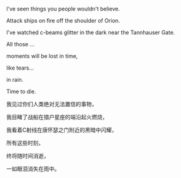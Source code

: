 I've seen things you people wouldn't believe.

Attack ships on fire off the shoulder of Orion.

I've watched c-beams glitter in the dark near the Tannhauser Gate.

All those ... 

moments will be lost in time, 

like tears...

in rain.

Time to die.

我见过你们人类绝对无法置信的事物，

我目睹了战船在猎户星座的端沿起火燃烧，

我看着C射线在唐怀瑟之门附近的黑暗中闪耀，

所有这些时刻，

终将随时间消逝，

一如眼泪消失在雨中。
